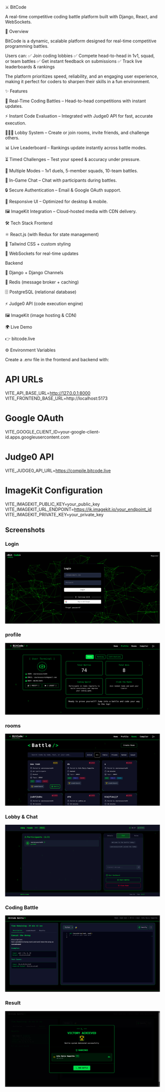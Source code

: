 ⚔️ BitCode

A real-time competitive coding battle platform built with Django, React, and WebSockets.








🚀 Overview

BitCode is a dynamic, scalable platform designed for real-time competitive programming battles.

Users can:
✅ Join coding lobbies
✅ Compete head-to-head in 1v1, squad, or team battles
✅ Get instant feedback on submissions
✅ Track live leaderboards & rankings

The platform prioritizes speed, reliability, and an engaging user experience, making it perfect for coders to sharpen their skills in a fun environment.

✨ Features

🔴 Real-Time Coding Battles – Head-to-head competitions with instant updates.

⚡ Instant Code Evaluation – Integrated with Judge0 API for fast, accurate execution.

🧑‍🤝‍🧑 Lobby System – Create or join rooms, invite friends, and challenge others.

📊 Live Leaderboard – Rankings update instantly across battle modes.

⏳ Timed Challenges – Test your speed & accuracy under pressure.

👥 Multiple Modes – 1v1 duels, 5-member squads, 10-team battles.

💬 In-Game Chat – Chat with participants during battles.

🔒 Secure Authentication – Email & Google OAuth support.

📱 Responsive UI – Optimized for desktop & mobile.

🖼️ ImageKit Integration – Cloud-hosted media with CDN delivery.

🛠️ Tech Stack
Frontend

⚛️ React.js (with Redux for state management)

🎨 Tailwind CSS + custom styling

🔌 WebSockets for real-time updates

Backend

🐍 Django + Django Channels

🔁 Redis (message broker + caching)

🗄 PostgreSQL (relational database)

⚡ Judge0 API (code execution engine)

🖼 ImageKit (image hosting & CDN)

🌍 Live Demo

👉 bitcode.live


⚙️ Environment Variables

Create a .env file in the frontend and backend with:

# API URLs
VITE_API_BASE_URL=http://127.0.0.1:8000
VITE_FRONTEND_BASE_URL=http://localhost:5173

# Google OAuth
VITE_GOOGLE_CLIENT_ID=your-google-client-id.apps.googleusercontent.com

# Judge0 API
VITE_JUDGE0_API_URL=https://compile.bitcode.live

# ImageKit Configuration
VITE_IMAGEKIT_PUBLIC_KEY=your_public_key
VITE_IMAGEKIT_URL_ENDPOINT=https://ik.imagekit.io/your_endpoint_id
VITE_IMAGEKIT_PRIVATE_KEY=your_private_key

## Screenshots

### Login
![Login](Live_images/login.png)
### profile
![Lobby](Live_images/userprofile.png)
### rooms
![Lobby](Live_images/rooms.png)

### Lobby & Chat
![Lobby](Live_images/lobby+chat.png)

### Coding Battle
![Battle](Live_images/battle.png)

### Result
![Result](Live_images/result-win.png)
